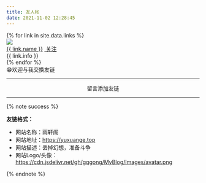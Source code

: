 ```yaml
---
title: 友人帐
date: 2021-11-02 12:28:45
---
```

<div id="links">
<div class="links-content">
<div class="link-navigation">
{% for link in site.data.links %}
<div class="card">
  <a href="{{ link.site }}" target="_blank">
  <img class="ava" src="{{ link.avatar }}"/></a>
  <div class="card-header">
  <div><a href="{{ link.site }}" target="_blank">{{ link.name }}</a>
  <a href="{{ link.site }}"><span class="focus-links"><i class="fa fa-plus" aria-hidden="true"></i>&nbsp;关注</span></a></div>
  <div class="info" title="{{ link.info }}">{{ link.info }}</div>
  </div>
</div>
{% endfor %}
</div>
</div>
</div>
<div class="no-icon note warning"><div class="link-info">😁欢迎与我交换友链</div></div>

------

<div style="text-align:center;"><span class="with-love" id="animate1">
    <i class="fa fa-heart"></i>
  </span>留言添加友链<span class="with-love" id="animate2">
    <i class="fa fa-heart"></i>
  </span></div>

------

{% note success %}

**友链格式：**

- 网站名称：雨轩阁
- 网站地址：https://yuxuange.top
- 网站描述：丢掉幻想，准备斗争
- 网站Logo/头像：https://cdn.jsdelivr.net/gh/gqgong/MyBlog/Images/avatar.png

{% endnote %}